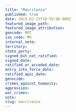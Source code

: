 ```yaml
---
title: "Mauritania"
published: true
date: 2015-02-23T18:59:00.000Z
featured_image_path:
featured_image_attribution:
geocode: MRT
iso_code: MR
internal_note:
territory:
state_party:
signed_but_not_ratified:
signed_date:
ratified_or_acceded_date:
entry_into_force_date:
ratified_apic_date:
genocide:
crimes_against_humanity:
aggression:
war_crimes:
note:
slug: mauritania
---
```

